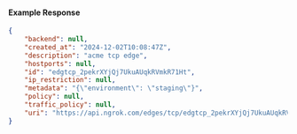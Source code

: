 <!-- Code generated for API Clients. DO NOT EDIT. -->

#### Example Response

```json
{
	"backend": null,
	"created_at": "2024-12-02T10:08:47Z",
	"description": "acme tcp edge",
	"hostports": null,
	"id": "edgtcp_2pekrXYjQj7UkuAUqkRVmkR71Ht",
	"ip_restriction": null,
	"metadata": "{\"environment\": \"staging\"}",
	"policy": null,
	"traffic_policy": null,
	"uri": "https://api.ngrok.com/edges/tcp/edgtcp_2pekrXYjQj7UkuAUqkRVmkR71Ht"
}
```
